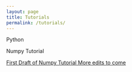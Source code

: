```yaml
---
layout: page
title: Tutorials
permalink: /tutorials/
---
```


Python 

Numpy Tutorial

[First Draft of Numpy Tutorial More edits to come](earthkid123.github.io/_posts/numpy_tutorial.md)
